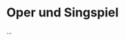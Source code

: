 <!--
author: Dennis Ried
email: dennis.ried@musikwiss.uni-halle.de
version: 1.0.0
language: de
narrator: Deutsch Female
import: ../config.md
tags: oper, singspiel, klassik, gattung
-->

# Oper und Singspiel

...
